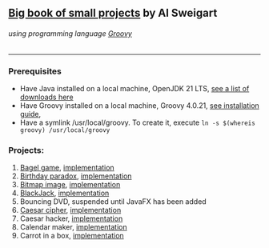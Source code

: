 ## [Big book of small projects](https://nostarch.com/big-book-small-python-projects) by Al Sweigart
###### _using programming language [Groovy](https://groovy-lang.org)_

---

### Prerequisites

* Have Java installed on a local machine, OpenJDK 21 LTS, [see a list of downloads here](https://docs.aws.amazon.com/corretto/latest/corretto-21-ug/downloads-list.html)
* Have Groovy installed on a local machine, Groovy 4.0.21, [see installation guide](https://groovy-lang.org/install.html), 
* Have a symlink /usr/local/groovy. To create it, execute `ln -s $(whereis groovy) /usr/local/groovy`

### Projects:

1. [Bagel game](https://sites.math.washington.edu/~mathcircle/mmc/mmc2010/PicoFermiBagel.pdf), [implementation](src/main/java/com/example/big_book_groovy/bagel)
2. [Birthday paradox](https://en.wikipedia.org/wiki/Birthday_problem), [implementation](src/main/java/com/example/big_book_groovy/birthday)
3. [Bitmap image](src/main/resources/03_bitmap_message.txt), [implementation](src/main/java/com/example/big_book_groovy/bitmap)
4. [BlackJack](https://en.wikipedia.org/wiki/Blackjack), [implementation](src/main/java/com/example/big_book_groovy/blackjack)
5. Bouncing DVD, suspended until JavaFX has been added
6. [Caesar cipher](https://en.wikipedia.org/wiki/Caesar_cipher), [implementation](src/main/java/com/example/big_book_groovy/caesar)
7. Caesar hacker, [implementation](src/main/java/com/example/big_book_groovy/hacker)
8. Calendar maker, [implementation](src/main/java/com/example/big_book_groovy/calendar)
9. Carrot in a box, [implementation](src/main/java/com/example/big_book_groovy/carrot)